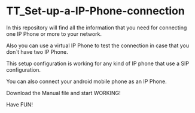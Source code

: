 TT_Set-up-a-IP-Phone-connection
===============================



In this repository will find all the information that you need for connecting one IP Phone or more to your network.

Also you can use a virtual IP Phone to test the connection in case that you don`t have two IP Phone.

This setup configuration is working for any kind of IP phone that use a SIP configuration. 

You can also connect your android mobile phone as an IP Phone.



Download the Manual file and start WORKING!




Have FUN!
